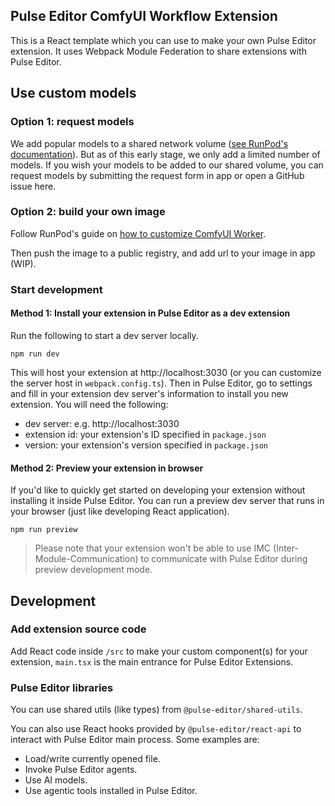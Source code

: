 ## Pulse Editor ComfyUI Workflow Extension
This is a React template which you can use to make your own Pulse Editor extension. It uses Webpack Module Federation to share extensions with Pulse Editor.

## Use custom models
### Option 1: request models
We add popular models to a shared network volume ([see RunPod's documentation](https://docs.runpod.io/serverless/storage/network-volumes)). But as of this early stage, we only add a limited number of models. If you wish your models to be added to our shared volume, you can request models by submitting the request form in app or open a GitHub issue here.

### Option 2: build your own image
Follow RunPod's guide on [how to customize ComfyUI Worker](https://github.com/runpod-workers/worker-comfyui/blob/main/docs/customization.md). 

Then push the image to a public registry, and add url to your image in app (WIP).


### Start development
#### Method 1: Install your extension in Pulse Editor as a dev extension
Run the following to start a dev server locally.
```
npm run dev
```
This will host your extension at http://localhost:3030 (or you can customize the server host in `webpack.config.ts`). Then in Pulse Editor, go to settings and fill in your extension dev server's information to install you new extension. You will need the following:
- dev server: e.g. http://localhost:3030
- extension id: your extension's ID specified in `package.json` 
- version: your extension's version specified in `package.json`

#### Method 2: Preview your extension in browser
If you'd like to quickly get started on developing your extension without installing it inside Pulse Editor. You can run a preview dev server that runs in your browser (just like developing React application).
```
npm run preview
```
> Please note that your extension won't be able to use IMC (Inter-Module-Communication) to communicate with Pulse Editor during preview development mode.

## Development
### Add extension source code
Add React code inside `/src` to make your custom component(s) for your extension, `main.tsx` is the main entrance for Pulse Editor Extensions.

### Pulse Editor libraries
You can use shared utils (like types) from `@pulse-editor/shared-utils`.

You can also use React hooks provided by `@pulse-editor/react-api` to interact with Pulse Editor main process. Some examples are: 
- Load/write currently opened file.
- Invoke Pulse Editor agents.
- Use AI models.
- Use agentic tools installed in Pulse Editor.
